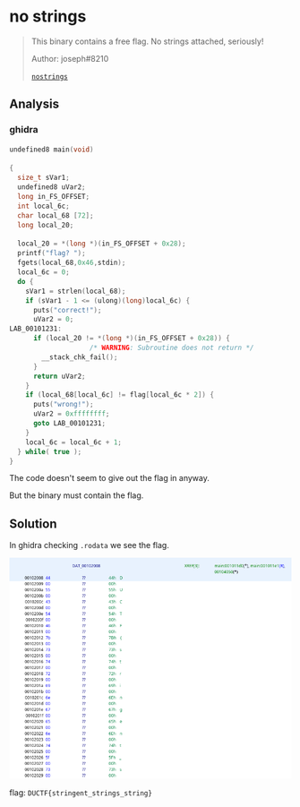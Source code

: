 # no strings

> This binary contains a free flag. No strings attached, seriously!
> 
> Author: joseph#8210
> 
> [`nostrings`](nostrings)

## Analysis

### ghidra

```cpp
undefined8 main(void)

{
  size_t sVar1;
  undefined8 uVar2;
  long in_FS_OFFSET;
  int local_6c;
  char local_68 [72];
  long local_20;
  
  local_20 = *(long *)(in_FS_OFFSET + 0x28);
  printf("flag? ");
  fgets(local_68,0x46,stdin);
  local_6c = 0;
  do {
    sVar1 = strlen(local_68);
    if (sVar1 - 1 <= (ulong)(long)local_6c) {
      puts("correct!");
      uVar2 = 0;
LAB_00101231:
      if (local_20 != *(long *)(in_FS_OFFSET + 0x28)) {
                    /* WARNING: Subroutine does not return */
        __stack_chk_fail();
      }
      return uVar2;
    }
    if (local_68[local_6c] != flag[local_6c * 2]) {
      puts("wrong!");
      uVar2 = 0xffffffff;
      goto LAB_00101231;
    }
    local_6c = local_6c + 1;
  } while( true );
}
```

The code doesn't seem to give out the flag in anyway.

But the binary must contain the flag.

## Solution

In ghidra checking `.rodata` we see the flag.

![](/DownUnderCTF_2021/reversing/no%20strings/imgs/nostrings.png)

flag: `DUCTF{stringent_strings_string}`

